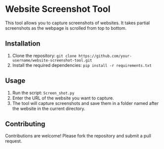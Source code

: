 # Website Screenshot Tool

This tool allows you to capture screenshots of websites. It takes partial screenshots as the webpage is scrolled from top to bottom.

## Installation

1. Clone the repository: `git clone https://github.com/your-username/website-screenshot-tool.git`
2. Install the required dependencies: `pip install -r requirements.txt`

## Usage

1. Run the script: `Screen_shot.py`
2. Enter the URL of the website you want to capture.
3. The tool will capture screenshots and save them in a folder named after the website in the current directory.

## Contributing

Contributions are welcome! Please fork the repository and submit a pull request.

